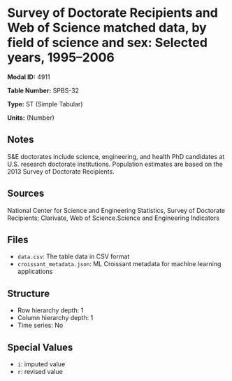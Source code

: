 # Survey of Doctorate Recipients and Web of Science matched data, by field of science and sex: Selected years, 1995&#8211;2006

**Modal ID:** 4911

**Table Number:** SPBS-32

**Type:** ST (Simple Tabular)

**Units:** (Number)

## Notes

S&E doctorates include science, engineering, and health PhD candidates at U.S. research doctorate institutions. Population estimates are based on the 2013 Survey of Doctorate Recipients.

## Sources

National Center for Science and Engineering Statistics, Survey of Doctorate Recipients; Clarivate, Web of Science.Science and Engineering Indicators

## Files

- `data.csv`: The table data in CSV format
- `croissant_metadata.json`: ML Croissant metadata for machine learning applications

## Structure

- Row hierarchy depth: 1
- Column hierarchy depth: 1
- Time series: No

## Special Values

- `i`: imputed value
- `r`: revised value
